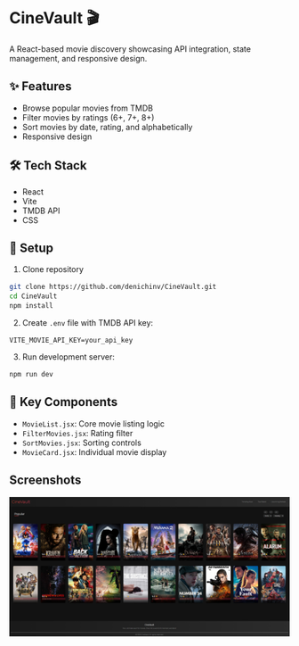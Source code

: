# CineVault 🎬

A React-based movie discovery showcasing API integration, state management, and responsive design.

## ✨ Features

- Browse popular movies from TMDB
- Filter movies by ratings (6+, 7+, 8+)
- Sort movies by date, rating, and alphabetically
- Responsive design

## 🛠 Tech Stack

- React
- Vite
- TMDB API
- CSS

## 🚀 Setup

1. Clone repository
```bash
git clone https://github.com/denichinv/CineVault.git
cd CineVault
npm install
```

2. Create `.env` file with TMDB API key:
```
VITE_MOVIE_API_KEY=your_api_key
```

3. Run development server:
```bash
npm run dev
```

## 📂 Key Components

- `MovieList.jsx`: Core movie listing logic
- `FilterMovies.jsx`: Rating filter
- `SortMovies.jsx`: Sorting controls
- `MovieCard.jsx`: Individual movie display


## Screenshots
![Initial View](/screenshots/initial-view.png)
